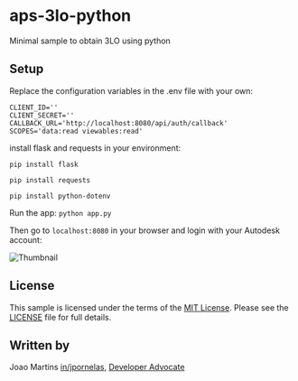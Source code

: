 # aps-3lo-python

Minimal sample to obtain 3LO using python

## Setup

Replace the configuration variables in the .env file with your own:

```
CLIENT_ID=''
CLIENT_SECRET=''
CALLBACK_URL='http://localhost:8080/api/auth/callback'
SCOPES='data:read viewables:read'
```

install flask and requests in your environment:

`pip install flask`

`pip install requests`

`pip install python-dotenv`

Run the app:
`python app.py`

Then go to `localhost:8080` in your browser and login with your Autodesk account:

![Thumbnail](./thumbnail.gif)

## License

This sample is licensed under the terms of the [MIT License](http://opensource.org/licenses/MIT). Please see the [LICENSE](LICENSE) file for full details.

## Written by

Joao Martins [in/jpornelas](https://linkedin.com/in/jpornelas), [Developer Advocate](http://aps.autodesk.com)

